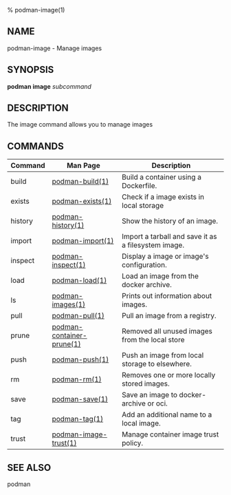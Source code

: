 % podman-image(1)

## NAME
podman\-image - Manage images

## SYNOPSIS
**podman image** *subcommand*

## DESCRIPTION
The image command allows you to manage images

## COMMANDS

| Command  | Man Page                                  | Description                                                                    |
| -------- | ----------------------------------------- | ------------------------------------------------------------------------------ |
| build    | [podman-build(1)](podman-build.1.md)      | Build a container using a Dockerfile.                                          |
| exists   | [podman-exists(1)](podman-image-exists.1.md)      | Check if a image exists in local storage                                          |
| history  | [podman-history(1)](podman-history.1.md)  | Show the history of an image.                                                  |
| import   | [podman-import(1)](podman-import.1.md)    | Import a tarball and save it as a filesystem image.                            |
| inspect  | [podman-inspect(1)](podman-inspect.1.md)  | Display a image or image's configuration.                                      |
| load     | [podman-load(1)](podman-load.1.md)        | Load an image from the docker archive.                                         |
| ls       | [podman-images(1)](podman-images.1.md)    | Prints out information about images.                                           |
| pull     | [podman-pull(1)](podman-pull.1.md)        | Pull an image from a registry.                                                 |
| prune| [podman-container-prune(1)](podman-container-prune.1.md)        | Removed all unused images from the local store                                 |
| push     | [podman-push(1)](podman-push.1.md)        | Push an image from local storage to elsewhere.                                 |
| rm       | [podman-rm(1)](podman-rmi.1.md)           | Removes one or more locally stored images.                                     |
| save     | [podman-save(1)](podman-save.1.md)        | Save an image to docker-archive or oci.                                        |
| tag      | [podman-tag(1)](podman-tag.1.md)          | Add an additional name to a local image.                                       |
| trust    | [podman-image-trust(1)](podman-image-trust.1.md)  | Manage container image trust policy.

## SEE ALSO
podman
